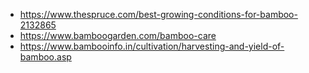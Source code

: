 - https://www.thespruce.com/best-growing-conditions-for-bamboo-2132865
- https://www.bamboogarden.com/bamboo-care
- https://www.bambooinfo.in/cultivation/harvesting-and-yield-of-bamboo.asp
